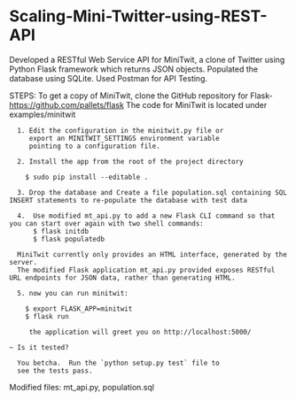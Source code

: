 # Scaling-Mini-Twitter-using-REST-API
Developed a RESTful Web Service API for MiniTwit, a clone of Twitter using Python Flask framework which returns JSON objects. 
Populated the database using SQLite. 
Used Postman for API Testing. 
 
STEPS:
To get a copy of MiniTwit, clone the GitHub repository for Flask- https://github.com/pallets/flask 
The code for MiniTwit is located under examples/minitwit

      1. Edit the configuration in the minitwit.py file or
         export an MINITWIT_SETTINGS environment variable
         pointing to a configuration file.

      2. Install the app from the root of the project directory
  
        $ sudo pip install --editable .
        
      3. Drop the database and Create a file population.sql containing SQL INSERT statements to re-populate the database with test data

      4.  Use modified mt_api.py to add a new Flask CLI command so that you can start over again with two shell commands:
          $ flask initdb
          $ flask populatedb

      MiniTwit currently only provides an HTML interface, generated by the server. 
      The modified Flask application mt_api.py provided exposes RESTful URL endpoints for JSON data, rather than generating HTML.

      5. now you can run minitwit:

        $ export FLASK_APP=minitwit
        $ flask run

         the application will greet you on http://localhost:5000/

    ~ Is it tested?

      You betcha.  Run the `python setup.py test` file to
      see the tests pass.


Modified files: mt_api.py, population.sql
